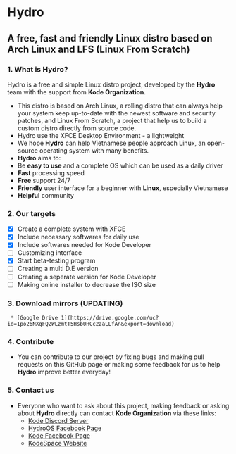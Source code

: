 # Hydro
## A free, fast and friendly Linux distro based on Arch Linux and LFS (Linux From Scratch)
### 1. What is Hydro?
Hydro is a free and simple Linux distro project, developed by the **Hydro** team with the support from **Kode Organization**.

* This distro is based on Arch Linux, a rolling distro that can always help your system keep up-to-date with the newest software and security patches, and Linux From Scratch, a project that help us to build a custom distro directly from source code.
* Hydro use the XFCE Desktop Environment - a lightweight 
* We hope **Hydro** can help Vietnamese people approach Linux, an open-source operating system with many benefits.
* **Hydro** aims to:
* Be **easy to use** and a complete OS which can be used as a daily driver
* **Fast** processing speed
* **Free** support 24/7
* **Friendly** user interface for a beginner with **Linux**, especially Vietnamese
* **Helpful** community


### 2. Our targets
  - [x] Create a complete system with XFCE
  - [x] Include necessary softwares for daily use
  - [x] Include softwares needed for Kode Developer
  - [ ] Customizing interface
  - [x] Start beta-testing program
  - [ ] Creating a multi D.E version
  - [ ] Creating a seperate version for Kode Developer
  - [ ] Making online installer to decrease the ISO size

### 3. Download mirrors (UPDATING)
     * [Google Drive 1](https://drive.google.com/uc?id=1po26NXqFQ2WLzmtT5Hsb0HCc2zaLLfAn&export=download)

### 4. Contribute
* You can contribute to our project by fixing bugs and making pull requests on this GitHub page or making some feedback for us to help **Hydro** improve better everyday!

### 5. Contact us
  * Everyone who want to ask about this project, making feedback or asking about **Hydro** directly can contact **Kode Organization** via these links:
     * [Kode Discord Server](https://discord.gg/33fmGezE)
     * [HydroOS Facebook Page](https://www.facebook.com/hydroos.dev)
     * [Kode Facebook Page](https://www.facebook.com/kode.page)
     * [KodeSpace Website](https://www.kodelang.dev)
